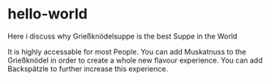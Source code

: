 # hello-world
Here i discuss why Grießknödelsuppe is the best Suppe in the World

It is highly accessable for most People.
You can add Muskatnuss to the Grießknödel in order to create a whole new flavour experience.
You can add Backspätzle to further increase this experience.

